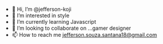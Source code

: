 - 👋 Hi, I’m @jefferson-koji
- 👀 I’m interested in style
- 🌱 I’m currently learning Javascript
- 💞️ I’m looking to collaborate on ...gamer designer
- 📫 How to reach me jefferson.souza.santana18@gmail.com

<!---
jefferson-koji/jefferson-koji is a ✨ special ✨ repository because its `README.md` (this file) appears on your GitHub profile.
You can click the Preview link to take a look at your changes.
--->

